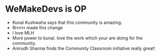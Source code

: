 # WeMakeDevs is OP

- Kunal Kushwaha says that this community is amazing.
- Rrrrrrr made this change
- I love MLH
- More power to kunal. love the work which your are doing for the community.
- Anirudh Sharma finds the Community Classroom initiative really great!
